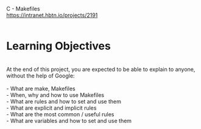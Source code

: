 C - Makefiles<br>
https://intranet.hbtn.io/projects/2191<br>
<br>
# Learning Objectives<br>
<br>
At the end of this project, you are expected to be able to explain to anyone, without the help of Google:<br>
<br>
- What are make, Makefiles<br>
- When, why and how to use Makefiles<br>
- What are rules and how to set and use them<br>
- What are explicit and implicit rules<br>
- What are the most common / useful rules<br>
- What are variables and how to set and use them<br>
<br>
